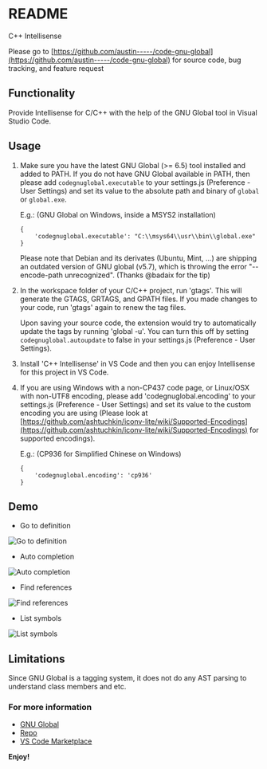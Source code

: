 # README

C++ Intellisense 

Please go to [https://github.com/austin-----/code-gnu-global](https://github.com/austin-----/code-gnu-global) for source code, bug tracking, and feature request

## Functionality
Provide Intellisense for C/C++ with the help of the GNU Global tool in Visual Studio Code.

## Usage
1. Make sure you have the latest GNU Global (>= 6.5) tool installed and added to PATH. If you do not have GNU Global available in PATH, then please add `codegnuglobal.executable` to your settings.js (Preference - User Settings) and set its value to the absolute path and binary of `global` or `global.exe`.
   
   E.g.: (GNU Global on Windows, inside a MSYS2 installation)
   ```
   {
       'codegnuglobal.executable': "C:\\msys64\\usr\\bin\\global.exe"
   }
   ```
   
   Please note that Debian and its derivates (Ubuntu, Mint, ...) are shipping an outdated version of GNU global (v5.7), which is throwing the error "--encode-path unrecognized". (Thanks @badaix for the tip)

2. In the workspace folder of your C/C++ project, run 'gtags'. This will generate the GTAGS, GRTAGS, and GPATH files. If you made changes to your code, run 'gtags' again to renew the tag files.

   Upon saving your source code, the extension would try to automatically update the tags by running 'global -u'. You can turn this off by setting `codegnuglobal.autoupdate` to false in your settings.js (Preference - User Settings).

3. Install 'C++ Intellisense' in VS Code and then you can enjoy Intellisense for this project in VS Code.

4. If you are using Windows with a non-CP437 code page, or Linux/OSX with non-UTF8 encoding, please add 'codegnuglobal.encoding' to your settings.js (Preference - User Settings) and set its value to the custom encoding you are using (Please look at [https://github.com/ashtuchkin/iconv-lite/wiki/Supported-Encodings](https://github.com/ashtuchkin/iconv-lite/wiki/Supported-Encodings) for supported encodings).
   
   E.g.: (CP936 for Simplified Chinese on Windows)
   ```
   {
       'codegnuglobal.encoding': 'cp936'
   }
   ```

## Demo
* Go to definition

![Go to definition](https://github.com/austin-----/code-gnu-global/raw/master/screenshots/screen.gif)

* Auto completion

![Auto completion](https://github.com/austin-----/code-gnu-global/raw/master/screenshots/auto_completion.png)

* Find references

![Find references](https://github.com/austin-----/code-gnu-global/raw/master/screenshots/find_ref.png)

* List symbols

![List symbols](https://github.com/austin-----/code-gnu-global/raw/master/screenshots/list_symbols.png)

## Limitations
Since GNU Global is a tagging system, it does not do any AST parsing to understand class members and etc. 

### For more information
* [GNU Global](https://www.gnu.org/software/global/)
* [Repo](https://github.com/austin-----/code-gnu-global)
* [VS Code Marketplace](https://marketplace.visualstudio.com/items/austin.code-gnu-global)

**Enjoy!**
